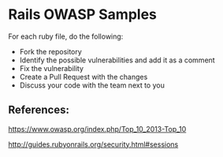# Rails OWASP Samples

For each ruby file, do the following:

* Fork the repository
* Identify the possible vulnerabilities and add it as a comment
* Fix the vulnerability
* Create a Pull Request with the changes
* Discuss your code with the team next to you

## References: 

https://www.owasp.org/index.php/Top_10_2013-Top_10

http://guides.rubyonrails.org/security.html#sessions


